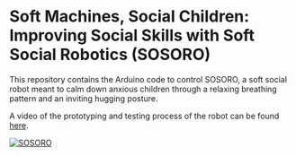 
# Soft Machines, Social Children: Improving Social Skills with Soft Social Robotics (SOSORO)

This repository contains the Arduino code to control SOSORO, a soft social robot meant to calm down anxious children through a relaxing breathing pattern and an inviting hugging posture. 

A video of the prototyping and testing process of the robot can be found [here](https://www.youtube.com/watch?v=jC5BNTPq8BE).

[![SOSORO](Images/SOSORO_readme_SD.gif)](https://www.youtube.com/watch?v=jC5BNTPq8BE "SOSORO")
